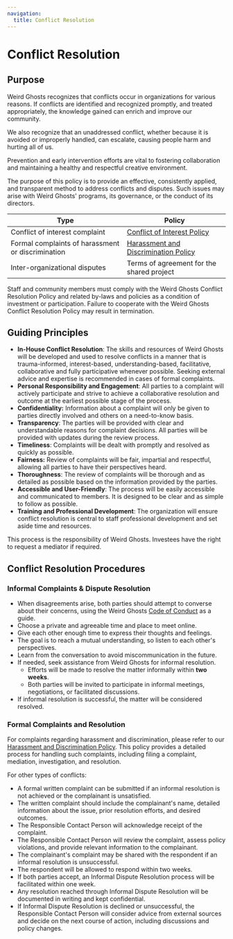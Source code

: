 ```yaml
---
navigation:
  title: Conflict Resolution
---
```


# Conflict Resolution

## Purpose

Weird Ghosts recognizes that conflicts occur in organizations for various reasons. If conflicts are identified and recognized promptly, and treated appropriately, the knowledge gained can enrich and improve our community. 

We also recognize that an unaddressed conflict, whether because it is avoided or improperly handled, can escalate, causing people harm and hurting all of us.

Prevention and early intervention efforts are vital to fostering collaboration and maintaining a healthy and respectful creative environment. 

The purpose of this policy is to provide an effective, consistently applied, and transparent method to address conflicts and disputes. Such issues may arise with Weird Ghosts' programs, its governance, or the conduct of its directors.


| Type | Policy |
| --- | --- |
| Conflict of interest complaint | [Conflict of Interest Policy](/handbook/policies/conflict-of-interest) |
| Formal complaints of harassment or discrimination | [Harassment and Discrimination Policy](/handbook/policies/harassment-and-discrimination) |
| Inter-organizational disputes | Terms of agreement for the shared project |

Staff and community members must comply with the Weird Ghosts Conflict Resolution Policy and related by-laws and policies as a condition of investment or participation. Failure to cooperate with the Weird Ghosts Conflict Resolution Policy may result in termination.

## Guiding Principles

- **In-House Conflict Resolution**: The skills and resources of Weird Ghosts will be developed and used to resolve conflicts in a manner that is trauma-informed, interest-based, understanding-based, facilitative, collaborative and fully participative whenever possible. Seeking external advice and expertise is recommended in cases of formal complaints.
- **Personal Responsibility and Engagement**: All parties to a complaint will actively participate and strive to achieve a collaborative resolution and outcome at the earliest possible stage of the process.
- **Confidentiality:** Information about a complaint will only be given to parties directly involved and others on a need-to-know basis.
- **Transparency**: The parties will be provided with clear and understandable reasons for complaint decisions. All parties will be provided with updates during the review process.
- **Timeliness**: Complaints will be dealt with promptly and resolved as quickly as possible.
- **Fairness:** Review of complaints will be fair, impartial and respectful, allowing all parties to have their perspectives heard.
- **Thoroughness**: The review of complaints will be thorough and as detailed as possible based on the information provided by the parties.
- **Accessible and User-Friendly**: The process will be easily accessible and communicated to members. It is designed to be clear and as simple to follow as possible.
- **Training and Professional Development**: The organization will ensure conflict resolution is central to staff professional development and set aside time and resources.

This process is the responsibility of Weird Ghosts. Investees have the right to request a mediator if required.

## Conflict Resolution Procedures

### Informal Complaints & Dispute Resolution

- When disagreements arise, both parties should attempt to converse about their concerns, using the Weird Ghosts [Code of Conduct](/handbook/policies/cocurl) as a guide.
- Choose a private and agreeable time and place to meet online.
- Give each other enough time to express their thoughts and feelings.
- The goal is to reach a mutual understanding, so listen to each other's perspectives.
- Learn from the conversation to avoid miscommunication in the future.
- If needed, seek assistance from Weird Ghosts for informal resolution.
  - Efforts will be made to resolve the matter informally within **two weeks**.
  - Both parties will be invited to participate in informal meetings, negotiations, or facilitated discussions.
- If informal resolution is successful, the matter will be considered resolved.

### Formal Complaints and Resolution

For complaints regarding harassment and discrimination, please refer to our [Harassment and Discrimination Policy](/handbook/policies/harassment-and-discrimination). This policy provides a detailed process for handling such complaints, including filing a complaint, mediation, investigation, and resolution.

For other types of conflicts:

- A formal written complaint can be submitted if an informal resolution is not achieved or the complainant is unsatisfied.
- The written complaint should include the complainant's name, detailed information about the issue, prior resolution efforts, and desired outcomes.
- The Responsible Contact Person will acknowledge receipt of the complaint.
- The Responsible Contact Person will review the complaint, assess policy violations, and provide relevant information to the complainant.
- The complainant's complaint may be shared with the respondent if an informal resolution is unsuccessful.
- The respondent will be allowed to respond within two weeks.
- If both parties accept, an Informal Dispute Resolution process will be facilitated within one week.
- Any resolution reached through Informal Dispute Resolution will be documented in writing and kept confidential.
- If Informal Dispute Resolution is declined or unsuccessful, the Responsible Contact Person will consider advice from external sources and decide on the next course of action, including discussions and policy changes.
